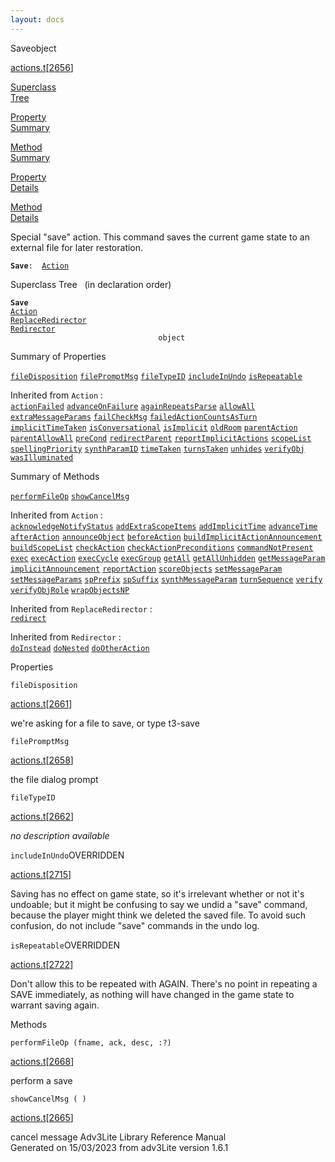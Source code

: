 ```yaml
---
layout: docs
---
```

<span class="title">Save</span><span class="type">object</span>

[actions.t](../file/actions.t.html)\[[2656](../source/actions.t.html#2656)\]

[Superclass  
Tree](#_SuperClassTree_)

[Property  
Summary](#_PropSummary_)

[Method  
Summary](#_MethodSummary_)

[Property  
Details](#_Properties_)

[Method  
Details](#_Methods_)



Special "save" action. This command saves the current game state to an
external file for later restoration.

**`Save`**` :   `[`Action`](../object/Action.html)



<span id="_SuperClassTree_"></span>



<span class="hdln">Superclass Tree</span>   (in declaration order)



**`Save`**  
[`Action`](../object/Action.html)  
[`ReplaceRedirector`](../object/ReplaceRedirector.html)  
[`Redirector`](../object/Redirector.html)  
`                                 object`  
<span id="_PropSummary_"></span>



<span class="hdln">Summary of Properties</span>  



[`fileDisposition`](#fileDisposition) [`filePromptMsg`](#filePromptMsg) [`fileTypeID`](#fileTypeID) [`includeInUndo`](#includeInUndo) [`isRepeatable`](#isRepeatable)

Inherited from `Action` :  
[`actionFailed`](../object/Action.html#actionFailed) [`advanceOnFailure`](../object/Action.html#advanceOnFailure) [`againRepeatsParse`](../object/Action.html#againRepeatsParse) [`allowAll`](../object/Action.html#allowAll) [`extraMessageParams`](../object/Action.html#extraMessageParams) [`failCheckMsg`](../object/Action.html#failCheckMsg) [`failedActionCountsAsTurn`](../object/Action.html#failedActionCountsAsTurn) [`implicitTimeTaken`](../object/Action.html#implicitTimeTaken) [`isConversational`](../object/Action.html#isConversational) [`isImplicit`](../object/Action.html#isImplicit) [`oldRoom`](../object/Action.html#oldRoom) [`parentAction`](../object/Action.html#parentAction) [`parentAllowAll`](../object/Action.html#parentAllowAll) [`preCond`](../object/Action.html#preCond) [`redirectParent`](../object/Action.html#redirectParent) [`reportImplicitActions`](../object/Action.html#reportImplicitActions) [`scopeList`](../object/Action.html#scopeList) [`spellingPriority`](../object/Action.html#spellingPriority) [`synthParamID`](../object/Action.html#synthParamID) [`timeTaken`](../object/Action.html#timeTaken) [`turnsTaken`](../object/Action.html#turnsTaken) [`unhides`](../object/Action.html#unhides) [`verifyObj`](../object/Action.html#verifyObj) [`wasIlluminated`](../object/Action.html#wasIlluminated)
<span id="_MethodSummary_"></span>



<span class="hdln">Summary of Methods</span>  



[`performFileOp`](#performFileOp) [`showCancelMsg`](#showCancelMsg)

Inherited from `Action` :  
[`acknowledgeNotifyStatus`](../object/Action.html#acknowledgeNotifyStatus) [`addExtraScopeItems`](../object/Action.html#addExtraScopeItems) [`addImplicitTime`](../object/Action.html#addImplicitTime) [`advanceTime`](../object/Action.html#advanceTime) [`afterAction`](../object/Action.html#afterAction) [`announceObject`](../object/Action.html#announceObject) [`beforeAction`](../object/Action.html#beforeAction) [`buildImplicitActionAnnouncement`](../object/Action.html#buildImplicitActionAnnouncement) [`buildScopeList`](../object/Action.html#buildScopeList) [`checkAction`](../object/Action.html#checkAction) [`checkActionPreconditions`](../object/Action.html#checkActionPreconditions) [`commandNotPresent`](../object/Action.html#commandNotPresent) [`exec`](../object/Action.html#exec) [`execAction`](../object/Action.html#execAction) [`execCycle`](../object/Action.html#execCycle) [`execGroup`](../object/Action.html#execGroup) [`getAll`](../object/Action.html#getAll) [`getAllUnhidden`](../object/Action.html#getAllUnhidden) [`getMessageParam`](../object/Action.html#getMessageParam) [`implicitAnnouncement`](../object/Action.html#implicitAnnouncement) [`reportAction`](../object/Action.html#reportAction) [`scoreObjects`](../object/Action.html#scoreObjects) [`setMessageParam`](../object/Action.html#setMessageParam) [`setMessageParams`](../object/Action.html#setMessageParams) [`spPrefix`](../object/Action.html#spPrefix) [`spSuffix`](../object/Action.html#spSuffix) [`synthMessageParam`](../object/Action.html#synthMessageParam) [`turnSequence`](../object/Action.html#turnSequence) [`verify`](../object/Action.html#verify) [`verifyObjRole`](../object/Action.html#verifyObjRole) [`wrapObjectsNP`](../object/Action.html#wrapObjectsNP)

Inherited from `ReplaceRedirector` :  
[`redirect`](../object/ReplaceRedirector.html#redirect)

Inherited from `Redirector` :  
[`doInstead`](../object/Redirector.html#doInstead) [`doNested`](../object/Redirector.html#doNested) [`doOtherAction`](../object/Redirector.html#doOtherAction)

<span id="_Properties_"></span>



<span class="hdln">Properties</span>  



<span id="fileDisposition"></span>

`fileDisposition`

[actions.t](../file/actions.t.html)\[[2661](../source/actions.t.html#2661)\]



we're asking for a file to save, or type t3-save



<span id="filePromptMsg"></span>

`filePromptMsg`

[actions.t](../file/actions.t.html)\[[2658](../source/actions.t.html#2658)\]



the file dialog prompt



<span id="fileTypeID"></span>

`fileTypeID`

[actions.t](../file/actions.t.html)\[[2662](../source/actions.t.html#2662)\]



*no description available*



<span id="includeInUndo"></span>

`includeInUndo`<span class="rem">OVERRIDDEN</span>

[actions.t](../file/actions.t.html)\[[2715](../source/actions.t.html#2715)\]



Saving has no effect on game state, so it's irrelevant whether or not
it's undoable; but it might be confusing to say we undid a "save"
command, because the player might think we deleted the saved file. To
avoid such confusion, do not include "save" commands in the undo log.



<span id="isRepeatable"></span>

`isRepeatable`<span class="rem">OVERRIDDEN</span>

[actions.t](../file/actions.t.html)\[[2722](../source/actions.t.html#2722)\]



Don't allow this to be repeated with AGAIN. There's no point in
repeating a SAVE immediately, as nothing will have changed in the game
state to warrant saving again.



<span id="_Methods_"></span>



<span class="hdln">Methods</span>  



<span id="performFileOp"></span>

`performFileOp (fname, ack, desc, :?)`

[actions.t](../file/actions.t.html)\[[2668](../source/actions.t.html#2668)\]



perform a save



<span id="showCancelMsg"></span>

`showCancelMsg ( )`

[actions.t](../file/actions.t.html)\[[2665](../source/actions.t.html#2665)\]



cancel message
Adv3Lite Library Reference Manual  
Generated on 15/03/2023 from adv3Lite version 1.6.1



